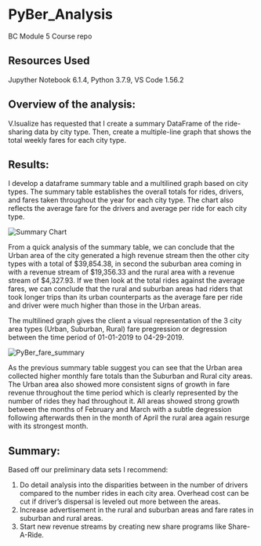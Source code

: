 # PyBer_Analysis
 BC Module 5 Course repo
## Resources Used
Jupyther Notebook 6.1.4, Python 3.7.9, VS Code 1.56.2

## Overview of the analysis: 
V.Isualize has requested that I create a summary DataFrame of the ride-sharing data by city type. Then, create a multiple-line graph that shows the total weekly fares for each city type.

## Results: 
I develop a dataframe summary table and a multilined graph based on city types. The summary table establishes the overall totals for rides, drivers, and fares taken throughout the year for each city type. The chart also reflects the average fare for the drivers and average per ride for each city type.

![Summary Chart](https://user-images.githubusercontent.com/82338072/119737579-818a0f00-be4d-11eb-8b03-43bcb343c974.PNG)

From a quick analysis of the summary table, we can conclude that the Urban area of the city generated a high revenue stream then the other city types with a total of $39,854.38, in second the suburban area coming in with a revenue stream of $19,356.33 and the rural area with a revenue stream of $4,327.93. If we then look at the total rides against the average fares, we can conclude that the rural and suburban areas had riders that took longer trips than its urban counterparts as the average fare per ride and driver were much higher than those in the Urban areas.

The multilined graph gives the client a visual representation of the 3 city area types (Urban, Suburban, Rural) fare pregression or degression between the time period of 01-01-2019 to 04-29-2019.

![PyBer_fare_summary](https://user-images.githubusercontent.com/82338072/119737614-8e0e6780-be4d-11eb-91ee-4071e09a975a.png)

As the previous summary table suggest you can see that the Urban area collected higher monthly fare totals than the Suburban and Rural city areas. The Urban area also showed more consistent signs of growth in fare revenue throughout the time period which is clearly represented by the number of rides they had throughout it. All areas showed strong growth between the months of February and March with a subtle degression following afterwards then in the month of April the rural area again resurge with its strongest month.
 
## Summary: 
Based off our preliminary data sets I recommend:
1.	Do detail analysis into the disparities between in the number of drivers compared to the number rides in each city area. Overhead cost can be cut if driver’s dispersal is leveled out more between the areas.
2.	Increase advertisement in the rural and suburban areas and fare rates in suburban and rural areas.
3.	Start new revenue streams by creating new share programs like Share-A-Ride.

